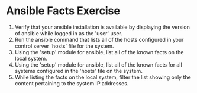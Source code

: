 # Ansible Facts Exercise

1. Verify that your ansible installation is available by displaying the version of ansible while logged in as the 'user' user.
2. Run the ansible command that lists all of the hosts configured in your control server 'hosts' file for the system.
3. Using the 'setup' module for ansible, list all of the known facts on the local system.
4. Using the 'setup' module for ansible, list all of the known facts for all systems configured in the 'hosts' file on the system.
5. While listing the facts on the local system, filter the list showing only the content pertaining to the system IP addresses.
